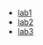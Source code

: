  - [lab1](https://github.com/FearlessAtom/computer-networks/tree/lab1)
 - [lab2](https://github.com/FearlessAtom/computer-networks/tree/lab2)
 - [lab3](https://github.com/FearlessAtom/computer-networks/tree/lab3)
